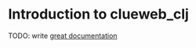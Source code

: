 # Introduction to clueweb_clj

TODO: write [great documentation](http://jacobian.org/writing/what-to-write/)
